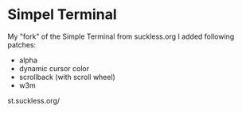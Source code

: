 # Simpel Terminal
My "fork" of the Simple Terminal from suckless.org
I added following patches:

- alpha
- dynamic cursor color
- scrollback (with scroll wheel)
- w3m

st.suckless.org/
